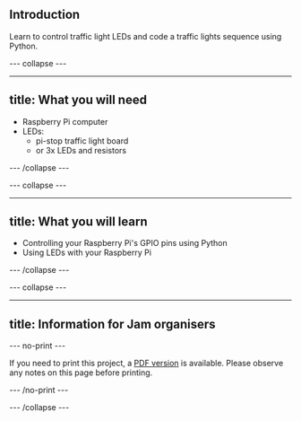 ## Introduction

Learn to control traffic light LEDs and code a traffic lights sequence using Python.

--- collapse ---

---
title: What you will need
---

- Raspberry Pi computer
- LEDs:
    - pi-stop traffic light board
    - or 3x LEDs and resistors

--- /collapse ---

--- collapse ---

---
title: What you will learn
---

- Controlling your Raspberry Pi's GPIO pins using Python
- Using LEDs with your Raspberry Pi

--- /collapse ---

--- collapse ---

---
title: Information for Jam organisers
---

--- no-print ---

If you need to print this project, a [PDF version](https://github.com/raspberrypilearning/jam-worksheets/raw/master/pdf/Traffic-Lights-Python.pdf) is available. Please observe any notes on this page before printing.

--- /no-print ---

--- /collapse ---
